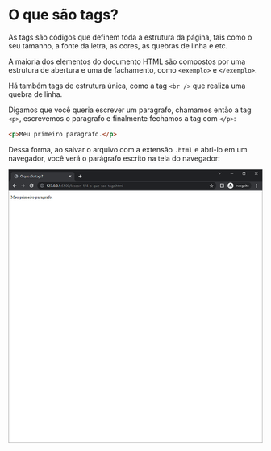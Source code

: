 # O que são tags?

As tags são códigos que definem toda a estrutura da página, tais como o seu tamanho, a fonte da letra, as cores, as quebras de linha e etc.

A maioria dos elementos do documento HTML são compostos por uma estrutura de abertura e uma de fachamento, como `<exemplo>` e `</exemplo>`.

Há também tags de estrutura única, como a  tag `<br />` que realiza uma quebra de linha.

Digamos que você queria escrever um paragrafo, chamamos então a tag `<p>`, escrevemos o paragrafo e finalmente fechamos a tag com `</p>`:

```html
<p>Meu primeiro paragrafo.</p>
```

Dessa forma, ao salvar o arquivo com a extensão `.html` e abri-lo em um navegador, você verá o parágrafo escrito na tela do navegador:

<img src="../img/o-que-sao-tags.png" alt="O que são tags?" />